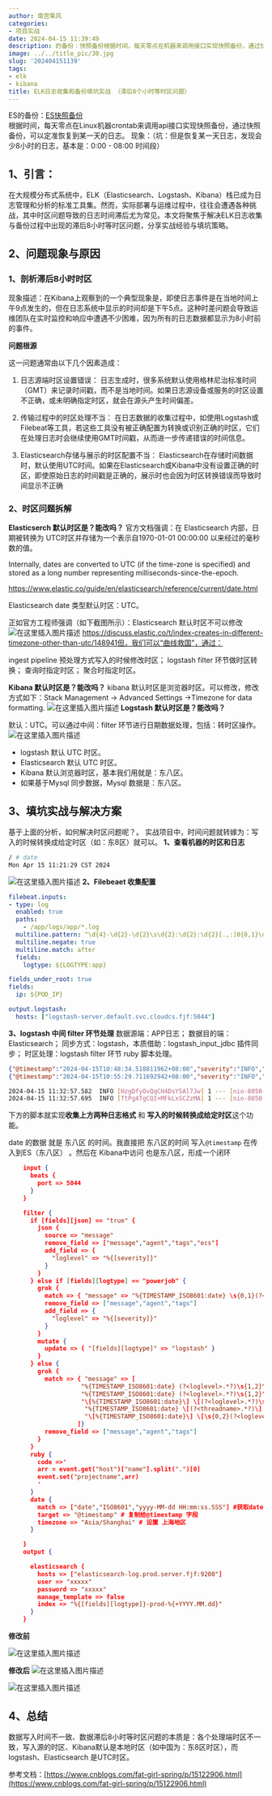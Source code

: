 ```yaml
---
author: 南宫乘风
categories:
- 项目实战
date: 2024-04-15 11:39:49
description: 的备份：快照备份根据时间，每天零点在机器来调用接口实现快照备份，通过快照备份，可以定准恢复到某一天的日志。现象：坑：但是恢复某一天日志，发现会少小时的日志，基本是：时间段、引言：在大规模分布式系统中，。。。。。。。
image: ../../title_pic/30.jpg
slug: '202404151139'
tags:
- elk
- kibana
title: ELK日志收集和备份填坑实战 （滞后8个小时等时区问题）
---
```


<!--more-->

ES的备份：[ES快照备份](https://blog.csdn.net/heian_99/article/details/127828348?spm=1001.2014.3001.5501)    
根据时间，每天零点在Linux机器crontab来调用api接口实现快照备份，通过快照备份，可以定准恢复到某一天的日志。
现象：（坑：但是恢复某一天日志，发现会少8小时的日志，基本是：0:00 - 08:00 时间段）


## 1、引言： 
在大规模分布式系统中，ELK（Elasticsearch、Logstash、Kibana）栈已成为日志管理和分析的标准工具集。然而，实际部署与运维过程中，往往会遭遇各种挑战，其中时区问题导致的日志时间滞后尤为常见。本文将聚焦于解决ELK日志收集与备份过程中出现的滞后8小时等时区问题，分享实战经验与填坑策略。

## 2、问题现象与原因
### 1、剖析滞后8小时时区

现象描述：在Kibana上观察到的一个典型现象是，即使日志事件是在当地时间上午9点发生的，但在日志系统中显示的时间却是下午5点。这种时差问题会导致运维团队在实时监控和响应中遭遇不少困难，因为所有的日志数据都显示为8小时前的事件。

**问题根源**

这一问题通常由以下几个因素造成：

1. 日志源端时区设置错误：
日志生成时，很多系统默认使用格林尼治标准时间（GMT）来记录时间戳，而不是当地时间。如果日志源设备或服务的时区设置不正确，或未明确指定时区，就会在源头产生时间偏差。

2. 传输过程中的时区处理不当：
在日志数据的收集过程中，如使用Logstash或Filebeat等工具，若这些工具没有被正确配置为转换或识别正确的时区，它们在处理日志时会继续使用GMT时间戳，从而进一步传递错误的时间信息。

3. Elasticsearch存储与展示的时区配置不当：
Elasticsearch在存储时间数据时，默认使用UTC时间。如果在Elasticsearch或Kibana中没有设置正确的时区，即使原始日志的时间戳是正确的，展示时也会因为时区转换错误而导致时间显示不正确
 ### 2、时区问题拆解
**Elasticserch 默认时区是？能改吗？**
官方文档强调：在 Elasticsearch 内部，日期被转换为 UTC时区并存储为一个表示自1970-01-01 00:00:00  以来经过的毫秒数的值。

Internally, dates are converted to UTC (if the time-zone is specified) and stored as a long number representing milliseconds-since-the-epoch.

https://www.elastic.co/guide/en/elasticsearch/reference/current/date.html

Elasticsearch date 类型默认时区：UTC。

正如官方工程师强调（如下截图所示）：Elasticsearch 默认时区不可以修改
![在这里插入图片描述](../../image/d56a34ce1bca46779c4c0da3709c7621.png)
https://discuss.elastic.co/t/index-creates-in-different-timezone-other-than-utc/148941但，我们可以“曲线救国”，通过：

ingest pipeline 预处理方式写入的时候修改时区；
logstash filter 环节做时区转换；
查询时指定时区；
聚合时指定时区。

 **Kibana 默认时区是？能改吗？**
kibana 默认时区是浏览器时区。可以修改，修改方式如下：Stack Management -> Advanced Settings ->Timezone for data formatting.
![在这里插入图片描述](../../image/aeee464bca284f3e9d2bb4f0b24891a4.png)
 **Logstash 默认时区是？能改吗？**

默认：UTC。可以通过中间：filter 环节进行日期数据处理，包括：转时区操作。
![在这里插入图片描述](../../image/2073ee08d27d4858a65ab435994370e9.png)
- logstash 默认 UTC 时区。
- Elasticsearch 默认 UTC 时区。
- Kibana 默认浏览器时区，基本我们用就是：东八区。
- 如果基于Mysql 同步数据，Mysql 数据是：东八区。

## 3、填坑实战与解决方案
基于上面的分析，如何解决时区问题呢？。
实战项目中，时间问题就转嫁为：写入的时候转换成给定时区（如：东8区）就可以。
**1、查看机器的时区和日志**

```bash
/ # date
Mon Apr 15 11:21:29 CST 2024
```
![在这里插入图片描述](../../image/ce7561b4cf524faa9e8df8f0c8bdf27e.png)
**2、Filebeaet 收集配置**

```yml
filebeat.inputs:
- type: log
  enabled: true
  paths:
    - /app/logs/app/*.log
  multiline.pattern: ^\d{4}-\d{2}-\d{2}\s\d{2}:\d{2}:\d{2}[.,:]0{0,1}\d{3}
  multiline.negate: true
  multiline.match: after
  fields:
    logtype: ${LOGTYPE:app}

fields_under_root: true
fields:
  ip: ${POD_IP}

output.logstash:
  hosts: ["logstash-server.default.svc.cloudcs.fjf:5044"]
```
**3、logstash 中间 filter 环节处理**
数据源端：APP日志；
数据目的端：Elasticsearch；
同步方式：logstash，本质借助：logstash_input_jdbc 插件同步；
时区处理：logstash filter 环节 ruby 脚本处理。 


```json
{"@timestamp":"2024-04-15T10:48:34.518811962+08:00","severity":"INFO","service":"cat-outer-gateway","trace":"","span":"","parent":"","exportable":"","pid":"1","thread":"reactor-http-epoll-2","class":"c.fujfu.gateway.filter.CallBackUriFilter","rest":"path:/cat-payment-dock/api/minSheng/notify,method:POST\n"}
{"@timestamp":"2024-04-15T10:55:29.711692942+08:00","severity":"INFO","service":"cat-outer-gateway","trace":"","span":"","parent":"","exportable":"","pid":"1","thread":"reactor-http-epoll-4","class":"c.fujfu.gateway.filter.CallBackUriFilter","rest":"path:/cat-payment-dock/api/minSheng/notify,method:POST\n"}
```

```bash
2024-04-15 11:32:57.582  INFO [HzgDfyOvQqCH4DsY5Al7Jw] 1 --- [nio-8050-exec-9] c.f.f.s.impl.FpProductCfgServiceImpl     : capitalId:1724007481146916866-该用户渠道被限制，channelCodeList:[huawei, oppo, vivo, xiaomi, yingyongbao, yingyongbaotuiguang, Android_oppo, Android_yingyongbao, Android_huawei, Android_xiaomi, FYH-rongyao, FYH-vivo, FYH-xiaomi, FYH-huawei] ,userReqVO.getRegisterChannel():huawei
2024-04-15 11:32:57.695  INFO [TtPg4TgCQI+MFkLxSCZzMA] 1 --- [nio-8050-exec-2] c.f.f.s.f.request.JUZIFundProductCaller  : 【桔子数科】请求明文：https://api-gateway.jzhlkj.com/bus/standard/credit/queryQuota，参数：{"channelUid":"29443d29067c4182baec1115026cf8d5"}
```



下方的脚本就实现**收集上方两种日志格式** 和 **写入的时候转换成给定时区**这个功能。

date 的数据 就是 东八区 的时间。我直接把 东八区的时间 写入`@timestamp` 在传入到ES（东八区） 。然后在 Kibana中访问 也是东八区，形成一个闭环
```json
    input {
      beats {
        port => 5044
      }
    }

    filter {
      if [fields][json] == "true" {
        json {
          source => "message"
          remove_field => ["message","agent","tags","ecs"]
          add_field => {
            "loglevel" => "%{[severity]}"
          }
        }
      } else if [fields][logtype] == "powerjob" {
        grok {
          match => { "message" => "%{TIMESTAMP_ISO8601:date} \s{0,1}(?<severity>.*?) (?<pid>.*?) --- \[(?<thread>.*?)\] (?<class>.*?) \s*: (?<rest>.*+?)" }
          remove_field => ["message","agent","tags"]
          add_field => {
            "loglevel" => "%{[severity]}"
          }
        }
        mutate {
          update => { "[fields][logtype]" => "logstash" }
        }
      } else {
        grok {
          match => { "message" => [
                    "%{TIMESTAMP_ISO8601:date} (?<loglevel>.*?)\s{1,2}\| \[(?<threadname>.*?)\] (?<classname>.*?) \[(?<codeline>.*?)\] \| \[(?<traceid>.*?)\] \| (?<msg>.*+?)",
                    "%{TIMESTAMP_ISO8601:date} (?<loglevel>.*?)\s{1,2}\| \[(?<threadname>.*?)\] (?<classname>.*?) \[(?<codeline>.*?)\] \| (?<msg>.*+?)",
                    "\[%{TIMESTAMP_ISO8601:date}\] \[(?<loglevel>.*?)\s{0,2}\] \[(?<threadname>.*?)\] (?<classname>.*?) (?<codeline>.*?) - (?<msg>.*+?)",
                     "%{TIMESTAMP_ISO8601:date} \[(?<threadname>.*?)\] (?<loglevel>.*?)\s{0,2} (?<classname>.*?) (?<codeline>.*?) - (?<msg>.*+?)",
                     "\[%{TIMESTAMP_ISO8601:date}\] \[\s{0,2}(?<loglevel>.*?)\] \[(?<threadid>.*?)\] \[(?<threadname>.*?)\] \[(?<classname>.*?)\] : (?<msg>.*+?)"
                   ]}
          remove_field => ["message","agent","tags"]
        }
      }
      ruby {
        code =>'
        arr = event.get("host")["name"].split(".")[0]
        event.set("projectname",arr)
        '
      }
      date {
        match => ["date","ISO8601","yyyy-MM-dd HH:mm:ss.SSS"] #获取date的时间
        target => "@timestamp" # 复制给@timestamp 字段
        timezone => "Asia/Shanghai" # 设置 上海地区
      }

    }
    output {

      elasticsearch {
        hosts => ["elasticsearch-log.prod.server.fjf:9200"]
        user => "xxxxx"
        password => "xxxxx"
        manage_template => false
        index => "%{[fields][logtype]}-prod-%{+YYYY.MM.dd}"
      }
    }
```

**修改前**

![在这里插入图片描述](../../image/2253076e11d84bb8a25717d6f351d751.png)


**修改后**
![在这里插入图片描述](../../image/6e98e01bf97d4fb3968d29d3588afb49.png)

![在这里插入图片描述](../../image/d60e8645de934971b3004f50046931d5.png)





## 4、总结

数据写入时间不一致、数据滞后8小时等时区问题的本质是：各个处理端时区不一致，写入源的时区、Kibana默认是本地时区（如中国为：东8区时区），而 logstash、Elasticsearch 是UTC时区。





参考文档：[https://www.cnblogs.com/fat-girl-spring/p/15122906.html](https://www.cnblogs.com/fat-girl-spring/p/15122906.html)
